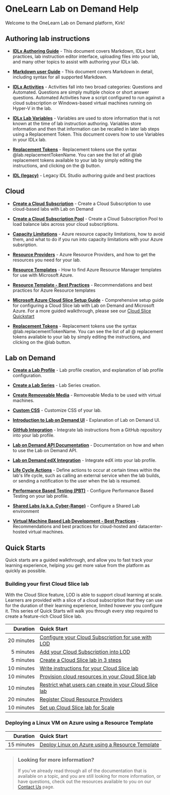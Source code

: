 # OneLearn Lab on Demand Help

Welcome to the OneLearn Lab on Demand platform, Kirk!

## Authoring lab instructions

- [**IDLx Authoring Guide**](/guides/idl2/idlv2-authoring-guide-and-best-practice.md) - This document covers Markdown, IDLx best practices, lab instruction editor interface, uploading files into your lab, and many other topics to assist with authoring your IDLx lab.

- [**Markdown user Guide**](/guides/idl2/markdown-user-guide.md) - This document covers Markdown in detail, including syntax for all supported Markdown.

- [**IDLx Activities**](activities.md) - Activities fall into two broad categories: Questions and Automated. Questions are simply multiple choice or short answer questions. Automated Activities have a script configured to run against a cloud subscription or Windows-based virtual machines running on Hyper-V in the lab.

- [**IDLx Lab Variables**](variables.md) - Variables are used to store information that is not known at the time of lab instruction authoring. Variables store information and then that information can be recalled in later lab steps using a Replacement Token. This document covers how to use Variables in your IDLx lab.

- [**Replacement Tokens**](feature-focus/cloud-resource-templates/replacement-tokens.md) - Replacement tokens use the syntax &commat;lab.replacementTokenName. You can see the list of all &commat;lab replacement tokens available to your lab by simply editing the instructions, and clicking on the &commat; button.

- [**IDL (legacy)**](/guides/idl/idlv3.md) - Legacy IDL Studio authoring guide and best practices

## Cloud

* [**Create a Cloud Subscription**](create-cloud-subscription.md) - Create a Cloud Subscription to use cloud-based labs with Lab on Demand

* [**Create a Cloud Subscription Pool**](create-cloud-subscription-pool.md) - Create a Cloud Subscription Pool to load balance labs across your cloud subscriptions.

* [**Capacity Limitations**](/guides/cloud-slice/microsoft-azure/azure-capacity-limitations.md) - Azure resource capacity limitations, how to avoid them, and what to do if you run into capacity limitations with your Azure subsription.

* [**Resource Providers**](/guides/cloud-slice/microsoft-azure/azure-resource-providers.md) - Azure Resource Providers, and how to get the resources you need for your lab.

* [**Resource Templates**](/guides/cloud-slice/microsoft-azure/cloud-slice-find-resource-templates.md) - How to find Azure Resource Manager templates for use with Microsoft Azure.

* [**Resource Template - Best Practices**](feature-focus/cloud-resource-templates/recommendations-and-best-practices.md) - Recommendations and best practices for Azure Resource templates

* [**Microsoft Azure Cloud Slice Setup Guide**](/guides/cloud-slice/cloud-slice.md) - Comprehensive setup guide for configuring a Cloud Slice lab with Lab on Demand and Microsoft Azure. For a more guided walkthrough, please see our [Cloud Slice Quickstart](#building-your-first-cloud-slice-lab)

* [**Replacement Tokens**](feature-focus/cloud-resource-templates/replacement-tokens.md) - Replacement tokens use the syntax &commat;lab.replacementTokenName. You can see the list of all &commat; replacement tokens available to your lab by simply editing the instructions, and clicking on the &commat;lab button.

## Lab on Demand

* [**Create a Lab Profile**](feature-focus/lab-profiles/create.md) - Lab profile creation, and explanation of lab profile configuration.

* [**Create a Lab Series**](create-lab-series.md) - Lab Series creation.

* [**Create Removeable Media**](create-removeable-media.md) - Removeable Media to be used with virtual machines.

* [**Custom CSS**](feature-focus/lab-profiles/custom-css.md) - Customize CSS of your lab.

* [**Introduction to Lab on Demand UI**](feature-focus/lod-experience.md) - Explanation of Lab on Demand UI.

* [**GitHub Integration**](/guides/github-integration/github-integration.md) - Integrate lab instructions from a GitHub repository into your lab profile.

* [**Lab on Demand API Documentation**](lod-api/lod-api-main.md) - Documentation on how and when to use the Lab on Demand API.

* [**Lab on Demand edX Integration**](/guides/lti/lod-lti.md) - Integrate edX into your lab profile.

* [**Life Cycle Actions**](/guides/lca/life-cycle-actions-guide.md) - Define actions to occur at certain times within the lab's life cycle, such as calling an external service when the lab builds, or sending a notification to the user when the lab is resumed.

* [**Performance Based Testing (PBT)**](/guides/pbt/lodpbtguide.md) - Configure Performance Based Testing on your lab profile.

* [**Shared Labs (a.k.a. Cyber-Range)**](/guides/sl/sharedlabs.md) - Configure a Shared Lab environment

* [**Virtual Machine Based Lab Development - Best Practices**](vm-based-lab-build-best-practices.md) - Recommendations and best practices for cloud-hosted and datacenter-hosted virtual machines.

## Quick Starts

Quick starts are a guided walkthrough, and allow you to fast track your learning experience, helping you get more value from the platform as quickly as possible.

### Building your first Cloud Slice lab

With the Cloud Slice feature, LOD is able to support cloud learning at scale. Learners are provided with a slice of a cloud subscription that they can use for the duration of their learning experience, limited however you configure it. This series of Quick Starts will walk you through every step required to create a feature-rich Cloud Slice lab.

|Duration|Quick Start|
|--:|:--|
|20&nbsp;minutes|[Configure your Cloud Subscription for use with LOD](quick-starts/cloud-slice/configure-subscription.md)|
|5&nbsp;minutes|[Add your Cloud Subscription into LOD](quick-starts/cloud-slice/add-subscription-into-lod.md)|
|5&nbsp;minutes|[Create a Cloud Slice lab in 3 steps](quick-starts/cloud-slice/create.md)|
|10&nbsp;minutes|[Write instructions for your Cloud Slice lab](quick-starts/cloud-slice/write-instructions.md)|
|10&nbsp;minutes|[Provision cloud resources in your Cloud Slice lab](quick-starts/cloud-slice/provision-cloud-resources.md)|
|10&nbsp;minutes|[Restrict what users can create in your Cloud Slice lab](quick-starts/cloud-slice/restriction-policies.md)|
|20&nbsp;minutes|[Register Cloud Resource Providers](quick-starts/cloud-slice/cloud-resource-providers.md)|
|10&nbsp;minutes|[Set up Cloud Slice lab for Scale](quick-starts/cloud-slice/scale.md)|

### Deploying a Linux VM on Azure using a Resource Template

|Duration|Quick Start|
|--:|:--|
|15&nbsp;minutes|[Deploy Linux on Azure using a Resource Template](quick-starts/linux/deploy-linux-template.md)|

> ### Looking for more information?
>
>If you've already read through all of the documentation that is available on a topic, and you are still looking for more information, or have questions, check out the resources available to you on our [Contact Us](/contact-us.md) page.



















<!-- THE BELOW WAS THE LOD LANDING PAGE FOR THE INTEGRATED HELP. IT IS COMMENTED OUT TO RETAIN THE CONTENT.

Welcome to the OneLearn Lab on Demand platform (LOD), &commat;.UserFirstName!

If you're keen on getting started, and want to hit the ground running, have a look at [Quick Starts](#quick-starts).

After you have gone through some of the Quick Starts, or if you simply want to learn more about a specific feature in LOD, [Feature Focus](#feature-focus) will provide you with in-depth information about a feature.

If you've already read through all of the documentation that is available on a topic, and you are still looking for more information, or have questions, check out the resources available to you on our [Contact Us](contact-us.md) page.

We hope this documentation helps you create awesome labs!

## Lab on Demand
* [Lab on Demand API Documentation](lod-api/lod-api-main.md)
* [Introduction to the Lab on Demand](feature-focus/lod-experience.md)

## Quick Starts

Quick Starts allow you to fast track your learning experience, helping you get more value from the platform as quickly as possible.

### Building your first Cloud Slice lab

With the Cloud Slice feature, LOD is able to support cloud learning at scale. Learners are provided with a slice of a cloud subscription that they can use for the duration of their learning experience, limited however you configure it. This series of Quick Starts will walk you through every step required to create a feature-rich Cloud Slice lab.

|Duration|Quick Start|
|--:|:--|
|20&nbsp;minutes|[Configure your Cloud Subscription for use with LOD](quick-starts/cloud-slice/configure-subscription.md)|
|5&nbsp;minutes|[Add your Cloud Subscription into LOD](quick-starts/cloud-slice/add-subscription-into-lod.md)|
|5&nbsp;minutes|[Create a Cloud Slice lab in 3 steps](quick-starts/cloud-slice/create.md)|
|10&nbsp;minutes|[Write instructions for your Cloud Slice lab](quick-starts/cloud-slice/write-instructions.md)|
|10&nbsp;minutes|[Provision cloud resources in your Cloud Slice lab](quick-starts/cloud-slice/provision-cloud-resources.md)|
|10&nbsp;minutes|[Restrict what users can create in your Cloud Slice lab](quick-starts/cloud-slice/restriction-policies.md)|
|20&nbsp;minutes|[Register Cloud Resource Providers](quick-starts/cloud-slice/cloud-resource-providers.md)|
|10&nbsp;minutes|[Set up Cloud Slice lab for Scale](quick-starts/cloud-slice/scale.md)|


### Getting Started With Life Cycle Actions

With the Life Cycle Actions feature, LOD is able to execute actions when specific events occur during the lab instance life cycle. Each of these action types will be covered, in this series of Quick Starts. We will discuss how to use each action, and when it is appropriate to use each one. After completing this Quick Start series, you will be able to configure your lab with Life Cycle Actions, to make your more lab a more rich experience for students.

|Duration|Quick Start|
|--:|:--|
|5&nbsp;minutes|[Send a Notification to the user](/lod/quick-starts/life-cycle-actions/send-a-notification-to-user.md)|
|5&nbsp;minutes|[Send E-mail to User](/lod/quick-starts/life-cycle-actions/email-student.md)|
|10&nbsp;minutes|[Execute Subscription Command](/lod/quick-starts/life-cycle-actions/subscription-command.md)|
|10&nbsp;minutes|[Send Web Request](/lod/quick-starts/life-cycle-actions/web-request.md)|
|10&nbsp;minutes|[Execute Machine Command](/lod/quick-starts/life-cycle-actions/machine-command)|



### Deploying a Linux VM on Azure using a Resource Template

|Duration|Quick Start|
|--:|:--|
|15&nbsp;minutes|[Deploy Linux on Azure using a Resource Template](quick-starts/linux/deploy-linux-template.md)|

## Feature Focus

Feature Focus helps you learn more in-depth about specific features in LOD.

### Lab Profiles

Lab Profiles integrate a set of resources (cloud resources, virtualized resources, websites, videos, images, supplementary documents and/or files) with instructions and configuration options, providing anyone who launches the lab with a rich learning experience. You include an exam if you want to reinforce what people have learned from the lab. They can exist on their own, or be presented as part of a Lab Series. Everything related to how the lab is built and presented is defined in the lab profile.

LOD provides a "blank canvas" approach to the design of a lab profile. This flexibility allows you to build whatever learning experience you want for consumers of your lab.

To learn more about how to do something with Lab Profiles, click an Action link from one of the lists below.

Or, you can learn more about a specific setting in [Lab Profile settings](feature-focus/lab-profiles/settings.md).

#### Creating a new Lab Profile

|Action|Description|
|--|--|
|[Create a Virtualized lab](feature-focus/lab-profiles/create.md)||
|[Create a Cloud Slice lab]()||
|[Create a Hybrid lab]()||



Import
Export


CREATE			/LabProfile/Create,https://raw.githubusercontent.com/LearnOnDemandSystems/docs/master/lod/feature-focus/lab-profiles/create.md
DETAILS 		/LabProfile/{labProfileId},
FIND 			/LabProfile,
EDIT			/LabProfile/Edit/{labProfileId},https://raw.githubusercontent.com/LearnOnDemandSystems/docs/master/lod/feature-focus/lab-profiles/edit.md
IMPORT			/LabProfile/ImportContent/{labProfileId},
VIEW STATISTICS	/LabProfile/Statistics/{labProfileId},


* [Create a Lab Profile](feature-focus/lab-profiles/create.md)
* [Create a Lab Series](create-lab-series.md)
* [Create Removeable Media](create-removeable-media.md)


#### Working with Lab Resources

|Action|Description|
|--|--|
|[Add a VM to a Lab Profile](feature-focus/lab-profiles/create.md)||
|[Add a Cloud Subscription in a Lab Profile](feature-focus/lab-profiles/find.md)||
????|[Add a URL or file to a Lab Profile](feature-focus/lab-profiles/edit.md)||


#### Authoring lab instructions

* [IDLx Authoring](/guides/idl2/idlv2-authoring-guide-and-best-practice.md)
* [IDLx Markdown User Guide](/guides/idl2/markdown-user-guide.md)
* [IDLx Activities](activities.md)
* [IDLx Lab Variables](variables.md)
* [IDL (legacy) Authoring](/guides/idl/idlv3.md)

#### Going further with Lab Profiles

* [Virtual Machine Based Lab Development - Best Practices](vm-based-lab-build-best-practices.md)
* [GitHub Integration](/guides/github-integration/github-integration.md)
* [Life Cycle Actions](/guides/lca/life-cycle-actions-guide.md)
* [Performance Based Testing (PBT)](/guides/pbt/lodpbtguide.md)
* [Shared Labs (a.k.a. Cyber-Range)](/guides/sl/sharedlabs.md)
* [Lab on Demand edX Integration](/guides/lti/lod-lti.md)
* [Custom CSS](feature-focus/lab-profiles/custom-css.md)
* [Setup up a Cloud Slice lab](/guides/cloud-slice/cloud-slice.md)

### Cloud Subscription Pools

* [Create a Cloud Subscription](create-cloud-subscription.md)
* [Create a Cloud Subscription Pool](create-cloud-subscription-pool.md)

### Cloud Resource Templates

* [Recommendations and Best Practices](feature-focus/cloud-resource-templates/recommendations-and-best-practices.md)
* [Replacement Tokens](feature-focus/cloud-resource-templates/replacement-tokens.md)


### Cloud Resource Templates


### Cloud Restriction Templates


-->

